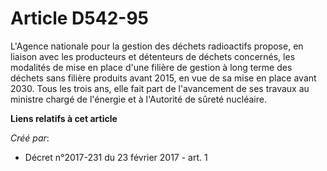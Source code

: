 # Article D542-95

L'Agence nationale pour la gestion des déchets radioactifs propose, en liaison avec les producteurs et détenteurs de déchets
concernés, les modalités de mise en place d'une filière de gestion à long terme des déchets sans filière produits avant 2015,
en vue de sa mise en place avant 2030. Tous les trois ans, elle fait part de l'avancement de ses travaux au ministre chargé
de l'énergie et à l'Autorité de sûreté nucléaire.

**Liens relatifs à cet article**

_Créé par_:

  - Décret n°2017-231 du 23 février 2017 - art. 1
